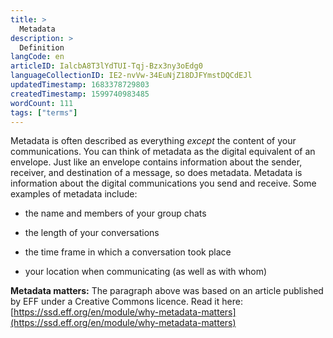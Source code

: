 ```yaml
---
title: >
  Metadata
description: >
  Definition
langCode: en
articleID: IalcbA8T3lYdTUI-Tqj-Bzx3ny3oEdg0
languageCollectionID: IE2-nvVw-34EuNjZ18DJFYmstDQCdEJl
updatedTimestamp: 1683378729803
createdTimestamp: 1599740983485
wordCount: 111
tags: ["terms"]
---
```


Metadata is often described as everything _except_ the content of your communications. You can think of metadata as the digital equivalent of an envelope. Just like an envelope contains information about the sender, receiver, and destination of a message, so does metadata. Metadata is information about the digital communications you send and receive. Some examples of metadata include:

-   the name and members of your group chats
    
-   the length of your conversations
    
-   the time frame in which a conversation took place
    
-   your location when communicating (as well as with whom)
    

**Metadata matters:** The paragraph above was based on an article published by EFF under a Creative Commons licence. Read it here: [https://ssd.eff.org/en/module/why-metadata-matters](https://ssd.eff.org/en/module/why-metadata-matters)